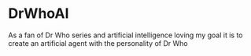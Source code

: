 # DrWhoAI
As a fan of Dr Who series and artificial intelligence loving my goal it is to create an artificial agent with the personality of Dr Who
